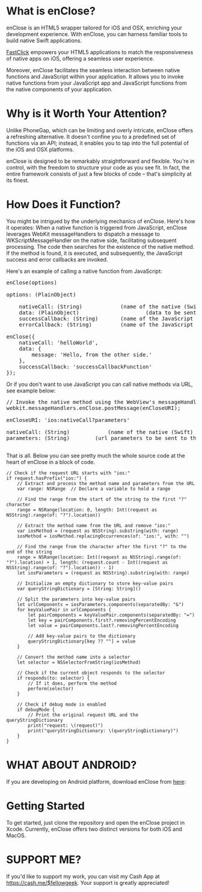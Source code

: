# What is enClose?
enClose is an HTML5 wrapper tailored for iOS and OSX, enriching your development experience. With enClose, you can harness familiar tools to build native Swift applications.

[FastClick](https://github.com/ftlabs/fastclick) empowers your HTML5 applications to match the responsiveness of native apps on iOS, offering a seamless user experience.

Moreover, enClose facilitates the seamless interaction between native functions and JavaScript within your application. It allows you to invoke native functions from your JavaScript app and JavaScript functions from the native components of your application.

# Why is it Worth Your Attention?
Unlike PhoneGap, which can be limiting and overly intricate, enClose offers a refreshing alternative. It doesn't confine you to a predefined set of functions via an API; instead, it enables you to tap into the full potential of the iOS and OSX platforms.

enClose is designed to be remarkably straightforward and flexible. You're in control, with the freedom to structure your code as you see fit. In fact, the entire framework consists of just a few blocks of code – that's simplicity at its finest.

# How Does it Function?
You might be intrigued by the underlying mechanics of enClose. Here's how it operates: When a native function is triggered from JavaScript, enClose leverages WebKit messageHandlers to dispatch a message to WKScriptMessageHandler on the native side, facilitating subsequent processing. The code then searches for the existence of the native method. If the method is found, it is executed, and subsequently, the JavaScript success and error callbacks are invoked.

Here's an example of calling a native function from JavaScript:

<pre>
enClose(options)

options: (PlainObject)

	nativeCall: (String)			(name of the native (Swift) method)
	data: (PlainObject)                     (data to be sent to the native (Swift) method)
	successCallback: (String)		(name of the JavaScript callback function to be called on success)
	errorCallback: (String)			(name of the JavaScript callback function to be called on error)

enClose({
    nativeCall: 'helloWorld',
    data: {
        message: 'Hello, from the other side.'
    },
    successCallback: 'successCallbackFunction'
});
</pre>

Or if you don't want to use JavaScript you can call native methods via URL, see example below:

<pre>
// Invoke the native method using the WebView's messageHandlers.
webkit.messageHandlers.enClose.postMessage(enCloseURI);

enCloseURI: 'ios:nativeCall?parameters'

nativeCall: (String)            (name of the native (Swift) method)
parameters: (String)		(url parameters to be sent to the native (Swift) method)

</pre>

That is all. Below you can see pretty much the whole source code at the heart of enClose in a block of code.

```
// Check if the request URL starts with "ios:"
if request.hasPrefix("ios:") {  
    // Extract and process the method name and parameters from the URL
    var range: NSRange  // Declare a variable to hold a range

    // Find the range from the start of the string to the first "?" character
    range = NSRange(location: 0, length: Int((request as NSString).range(of: "?").location))

    // Extract the method name from the URL and remove "ios:"
    var iosMethod = (request as NSString).substring(with: range)
    iosMethod = iosMethod.replacingOccurrences(of: "ios:", with: "")

    // Find the range from the character after the first "?" to the end of the string
    range = NSRange(location: Int((request as NSString).range(of: "?").location) + 1, length: (request.count - Int((request as NSString).range(of: "?").location)) - 1)
    let iosParameters = (request as NSString).substring(with: range)

    // Initialize an empty dictionary to store key-value pairs
    var queryStringDictionary = [String: String]()

    // Split the parameters into key-value pairs
    let urlComponents = iosParameters.components(separatedBy: "&")
    for keyValuePair in urlComponents {
        let pairComponents = keyValuePair.components(separatedBy: "=")
        let key = pairComponents.first?.removingPercentEncoding
        let value = pairComponents.last?.removingPercentEncoding

        // Add key-value pairs to the dictionary
        queryStringDictionary[key ?? ""] = value
    }

    // Convert the method name into a selector
    let selector = NSSelectorFromString(iosMethod)

    // Check if the current object responds to the selector
    if responds(to: selector) {
        // If it does, perform the method
        perform(selector)
    }

    // Check if debug mode is enabled
    if debugMode {
        // Print the original request URL and the queryStringDictionary
        print("request: \(request)")
        print("queryStringDictionary: \(queryStringDictionary)")
    }
}
```

# WHAT ABOUT ANDROID?
If you are developing on Android platform, download enClose from [here](https://www.youtube.com/watch?v=dQw4w9WgXcQ): 


# Getting Started
To get started, just clone the repository and open the enClose project in Xcode. Currently, enClose offers two distinct versions for both iOS and MacOS.

# SUPPORT ME?
If you'd like to support my work, you can visit my Cash App at https://cash.me/$fellowgeek. Your support is greatly appreciated!

